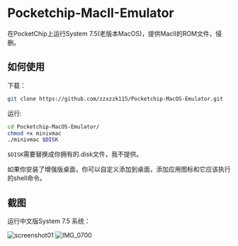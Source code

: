 

# Pocketchip-MacII-Emulator

在PocketChip上运行System 7.5(老版本MacOS)，提供MacII的ROM文件，侵删。


## 如何使用

下载：

```bash
git clone https://github.com/zzxzzk115/Pocketchip-MacOS-Emulator.git
```

运行:

```bash
cd Pocketchip-MacOS-Emulator/
chmod +x minivmac
./minivmac $DISK
```

`$DISK`需要替换成你拥有的.disk文件，我不提供。

如果你安装了增强版桌面，你可以自定义添加到桌面，添加应用图标和它应该执行的shell命令。


## 截图

运行中文版System 7.5 系统：

![screenshot01](https://github.com/zzxzzk115/Pocketchip-MacOS-Emulator/raw/master/screenshots/screenshot01.png)
![IMG_0700](https://github.com/zzxzzk115/Pocketchip-MacOS-Emulator/raw/master/screenshots/IMG_0700.JPG)


